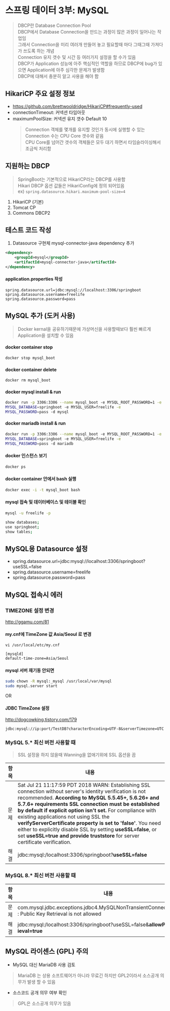 # 스프링 데이터 3부: MySQL
> DBCP란 Database Connection Pool  
> DBCP에서 Database Connection을 만드는 과정이 많은 과정이 일어나는 작업임  
> 그래서 Connection을 미리 여러개 만들어 놓고 필요할때 마다 그때그때 가져다가 쓰도록 하는 개념  
> Connection 유지 갯수 및 시간 등 여러가지 설정을 할 수가 있음  
> DBCP가 Application 성능에 아주 핵심적인 역할을 하므로 DBCP에 bug가 있으면 Application에 아주 심각한 문제가 발생함  
> DBCP에 대해서 충분히 알고 사용을 해야 함  

## HikariCP 주요 설정 정보
- https://github.com/brettwooldridge/HikariCP#frequently-used
- connectionTimeout: 커넥션 타임아웃
- maximumPoolSize: 커넥션 유지 갯수 Default 10  
  > Connection 객체를 몇개를 유지할 것인가 동시에 실행할 수 있는 Connection 수는 CPU Core 갯수와 같음  
  > CPU Core를 넘어간 갯수의 객체들은 모두 대기 하면서 타임슬라이싱해서 조금씩 처리함  
## 지원하는 DBCP
> SpringBoot는 기본적으로 HikariCP라는 DBCP를 사용함  
> Hikari DBCP 옵션 값들은 HikariConfig에 정의 되어있음  
> ex) `spring.datasource.hikari.maximum-pool-size=4`  
1. HikariCP​ (기본)
2. Tomcat CP
3. Commons DBCP2

## 테스트 코드 작성
1. Datasource 구현체 mysql-connector-java dependency 추가
```xml
<dependency>
    <groupId>mysql</groupId>
    <artifactId>mysql-connector-java</artifactId>
</dependency>
```

#### application.properties 작성
```
spring.datasource.url=jdbc:mysql://localhost:3306/springboot
spring.datasource.username=freelife
spring.datasource.password=pass
```

## MySQL 추가 (도커 사용)
> Docker kernal을 공유하기때문에 가상머신을 사용할때보다 훨씬 빠르게 Application을 설치할 수 있음
#### docker container stop
```bash
docker stop mysql_boot
```

#### docker container delete
```bash
docker rm mysql_boot
```

#### docker mysql install & run
```bash
docker run -p 3306:3306 --name ​mysql_boot ​-e MYSQL_ROOT_PASSWORD=​1​ -e
MYSQL_DATABASE=​springboot​ -e MYSQL_USER=​freelife -e
MYSQL_PASSWORD=​pass​ -d mysql
```

#### docker mariadb install & run
```bash
docker run -p 3306:3306 --name ​mysql_boot ​-e MYSQL_ROOT_PASSWORD=​1​ -e
MYSQL_DATABASE=​springboot​ -e MYSQL_USER=​freelife -e
MYSQL_PASSWORD=​pass​ -d mariadb
```

#### docker 인스턴스 보기
```bash
docker ps
```

#### docker container 안에서 bash 실행
```bash
docker exec -i -t mysql_boot bash
```

#### mysql 접속 및 데이터베이스 및 테이블 확인
```bash
mysql -u freelife -p

show databases;
use springboot;
show tables;
```

## MySQL용 Datasource 설정
- spring.datasource.url=jdbc:mysql://localhost:3306/springboot?useSSL=false
- spring.datasource.username=freelife
- spring.datasource.password=pass


## MySQL 접속시 에러

### TIMEZONE 설정 변경
http://ggamu.com/81

#### my.cnf에 TimeZone 값 Asia/Seoul 로 변경
```
vi /usr/local/etc/my.cnf

[mysqld]
default-time-zone=Asia/Seoul
```

#### mysql 서버 재기동 안되면
```bash
sudo chown -R mysql:_mysql /usr/local/var/mysql
sudo mysql.server start
```
  
OR
  
#### JDBC TimeZone 설정
http://dogcowking.tistory.com/179
```
jdbc:mysql://ip:port/TestDB?characterEncoding=UTF-8&serverTimezone=UTC
```


### MySQL 5.* 최신 버전 사용할 때
> SSL 설정을 하지 않을때 Wanning을 없애기위에 SSL 옵션을 끔  
  
| 항목 | 내용                                                         |
| ---- | ------------------------------------------------------------ |
| 문제 | Sat Jul 21 11:17:59 PDT 2018 WARN: Establishing SSL connection without server's identity verification is not recommended. **According to MySQL 5.5.45+, 5.6.26+ and 5.7.6+ requirements SSL connection must be established by default if explicit option isn't set.** For compliance with existing applications not using SSL the **verifyServerCertificate property is set to 'false'**. You need either to explicitly disable SSL by setting **useSSL=false**, or set **useSSL=true and provide truststore** for server certificate verification. |
| 해결 | jdbc:mysql:/localhost:3306/springboot?**useSSL=false**       |

### MySQL 8.* 최신 버전 사용할 때
| 항목 | 내용                                                         |
| ---- | ------------------------------------------------------------ |
| 문제 | com.mysql.jdbc.exceptions.jdbc4.MySQLNonTransientConnectionException : Public Key Retrieval is not allowed |
| 해결 | jdbc:mysql:/localhost:3306/springboot?useSSL=false&**allowPublicKeyRetr ieval=true** |

## MySQL 라이센스 (GPL) 주의
- MySQL 대신 MariaDB 사용 검토  
> MariaDB 는 상용 소프트웨어가 아니라 무료긴 하지만 GPL2이라서 소스공개 의무가 발생 할 수 있음  
- 소스코드 공개 의무 여부 확인  
> GPL은 소스공개 의무가 있음  

